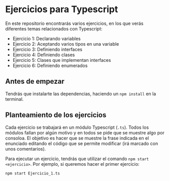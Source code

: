 # Ejercicios para Typescript

En este repositorio encontrarás varios ejercicios, en los que verás diferentes temas relacionados con Typescript:
- Ejercicio 1: Declarando variables
- Ejercicio 2: Aceptando varios tipos en una variable
- Ejercicio 3: Definiendo interfaces
- Ejercicio 4: Definiendo clases
- Ejercicio 5: Clases que implementan interfaces
- Ejercicio 6: Definiendo enumerados

## Antes de empezar

Tendrás que instalarte las dependencias, haciendo un `npm install` en la terminal.

## Planteamiento de los ejercicios

Cada ejercicio se trabajará en un módulo Typescript (`.ts`). Todos los módulos fallan por algún motivo y en todos se pide que se muestre algo por consoloa. El objetivo es hacer que se muestre la frase indicada en el enunciado editando el código que se permite modificar (irá marcado con unos comentarios).

Para ejecutar un ejercicio, tendrás que utilizar el comando `npm start <ejercicio>`. Por ejemplo, si queremos hacer el primer ejercicio:

```
npm start Ejercicio_1.ts
```
